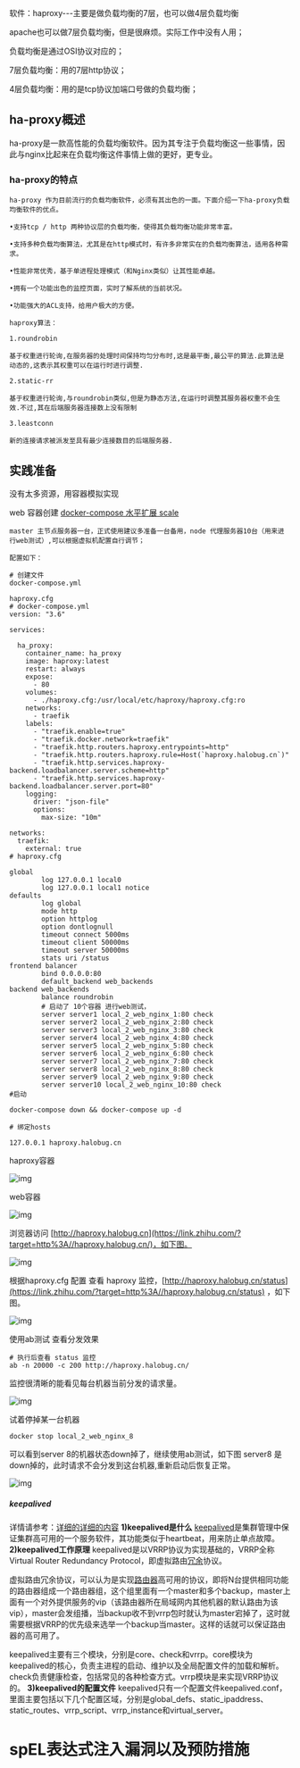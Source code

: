 

软件：haproxy---主要是做负载均衡的7层，也可以做4层负载均衡

apache也可以做7层负载均衡，但是很麻烦。实际工作中没有人用；

负载均衡是通过OSI协议对应的；

7层负载均衡：用的7层http协议；

4层负载均衡：用的是tcp协议加端口号做的负载均衡；



## ha-proxy概述

ha-proxy是一款高性能的负载均衡软件。因为其专注于负载均衡这一些事情，因此与nginx比起来在负载均衡这件事情上做的更好，更专业。

### ha-proxy的特点

```text
ha-proxy 作为目前流行的负载均衡软件，必须有其出色的一面。下面介绍一下ha-proxy负载均衡软件的优点。

•支持tcp / http 两种协议层的负载均衡，使得其负载均衡功能非常丰富。

•支持多种负载均衡算法，尤其是在http模式时，有许多非常实在的负载均衡算法，适用各种需求。

•性能非常优秀，基于单进程处理模式（和Nginx类似）让其性能卓越。

•拥有一个功能出色的监控页面，实时了解系统的当前状况。

•功能强大的ACL支持，给用户极大的方便。

haproxy算法：

1.roundrobin

基于权重进行轮询,在服务器的处理时间保持均匀分布时,这是最平衡,最公平的算法.此算法是动态的,这表示其权重可以在运行时进行调整.

2.static-rr

基于权重进行轮询,与roundrobin类似,但是为静态方法,在运行时调整其服务器权重不会生效.不过,其在后端服务器连接数上没有限制

3.leastconn

新的连接请求被派发至具有最少连接数目的后端服务器.
```

## 实践准备

没有太多资源，用容器模拟实现

web 容器创建 [docker-compose 水平扩展 scale](https://link.zhihu.com/?target=https%3A//note.youdao.com/ynoteshare1/index.html%3Fid%3D279a6e553799e88e07eab6ea815348e8%26type%3Dnote)

```text
master 主节点服务器一台，正式使用建议多准备一台备用，node 代理服务器10台（用来进行web测试）,可以根据虚拟机配置自行调节；

配置如下：

# 创建文件
docker-compose.yml

haproxy.cfg
# docker-compose.yml
version: "3.6"

services:

  ha_proxy:
    container_name: ha_proxy
    image: haproxy:latest
    restart: always
    expose:
      - 80
    volumes:
      - ./haproxy.cfg:/usr/local/etc/haproxy/haproxy.cfg:ro
    networks:
      - traefik
    labels:
      - "traefik.enable=true"
      - "traefik.docker.network=traefik"
      - "traefik.http.routers.haproxy.entrypoints=http"
      - "traefik.http.routers.haproxy.rule=Host(`haproxy.halobug.cn`)"
      - "traefik.http.services.haproxy-backend.loadbalancer.server.scheme=http"
      - "traefik.http.services.haproxy-backend.loadbalancer.server.port=80"
    logging:
      driver: "json-file"
      options:
        max-size: "10m"

networks:
  traefik:
    external: true
# haproxy.cfg

global
        log 127.0.0.1 local0
        log 127.0.0.1 local1 notice
defaults
        log global
        mode http
        option httplog
        option dontlognull
        timeout connect 5000ms
        timeout client 50000ms
        timeout server 50000ms
        stats uri /status
frontend balancer
        bind 0.0.0.0:80
        default_backend web_backends
backend web_backends
        balance roundrobin
        # 启动了 10个容器 进行web测试，
        server server1 local_2_web_nginx_1:80 check
        server server2 local_2_web_nginx_2:80 check
        server server3 local_2_web_nginx_3:80 check
        server server4 local_2_web_nginx_4:80 check
        server server5 local_2_web_nginx_5:80 check
        server server6 local_2_web_nginx_6:80 check
        server server7 local_2_web_nginx_7:80 check
        server server8 local_2_web_nginx_8:80 check
        server server9 local_2_web_nginx_9:80 check
        server server10 local_2_web_nginx_10:80 check
#启动

docker-compose down && docker-compose up -d

# 绑定hosts 

127.0.0.1 haproxy.halobug.cn
```

haproxy容器



![img](https://pic4.zhimg.com/80/v2-e5bfc88dbc3e383f61dfd53c96ac414b_720w.jpg)



web容器



![img](https://pic1.zhimg.com/80/v2-b2dee30e1a5ec011199ff3427ca935ac_720w.jpg)



浏览器访问 [http://haproxy.halobug.cn](https://link.zhihu.com/?target=http%3A//haproxy.halobug.cn/)，如下图。



![img](https://pic4.zhimg.com/80/v2-ac321fa6e221a21f7686361cb146792b_720w.jpg)



根据haproxy.cfg 配置 查看 haproxy 监控，[http://haproxy.halobug.cn/status](https://link.zhihu.com/?target=http%3A//haproxy.halobug.cn/status) ，如下图。



![img](https://pic2.zhimg.com/80/v2-34ee73c6f3bbcc9bf4bec8ac0fca848d_720w.jpg)



使用ab测试 查看分发效果

```text
# 执行后查看 status 监控
ab -n 20000 -c 200 http://haproxy.halobug.cn/
```

监控很清晰的能看见每台机器当前分发的请求量。



![img](https://pic2.zhimg.com/80/v2-10ca8f8a1c6d15b30b124ae9886ba775_720w.jpg)



试着停掉某一台机器

```text
docker stop local_2_web_nginx_8
```

可以看到server 8的机器状态down掉了，继续使用ab测试，如下图 server8 是down掉的，此时请求不会分发到这台机器,重新启动后恢复正常。



![img](https://pic3.zhimg.com/80/v2-b8195a6910dab8d51035b46ef8adb9d6_720w.jpg)



##### keepalived

详情请参考：[详细的详细的内容](http://outofmemory.cn/wiki/keepalived-configuration)
**1)keepalived是什么**
[keepalived](https://so.csdn.net/so/search?q=keepalived&spm=1001.2101.3001.7020)是集群管理中保证集群高可用的一个服务软件，其功能类似于heartbeat，用来防止单点故障。
**2)keepalived工作原理**
keepalived是以VRRP协议为实现基础的，VRRP全称Virtual Router Redundancy Protocol，即虚拟路由[冗余](https://so.csdn.net/so/search?q=冗余&spm=1001.2101.3001.7020)协议。

虚拟路由冗余协议，可以认为是实现[路由器](https://so.csdn.net/so/search?q=路由器&spm=1001.2101.3001.7020)高可用的协议，即将N台提供相同功能的路由器组成一个路由器组，这个组里面有一个master和多个backup，master上面有一个对外提供服务的vip（该路由器所在局域网内其他机器的默认路由为该vip），master会发组播，当backup收不到vrrp包时就认为master宕掉了，这时就需要根据VRRP的优先级来选举一个backup当master。这样的话就可以保证路由器的高可用了。

keepalived主要有三个模块，分别是core、check和vrrp。core模块为keepalived的核心，负责主进程的启动、维护以及全局配置文件的加载和解析。check负责健康检查，包括常见的各种检查方式。vrrp模块是来实现VRRP协议的。
**3)keepalived的配置文件**
keepalived只有一个配置文件keepalived.conf，里面主要包括以下几个配置区域，分别是global_defs、static_ipaddress、static_routes、vrrp_script、vrrp_instance和virtual_server。







# spEL表达式注入漏洞以及预防措施